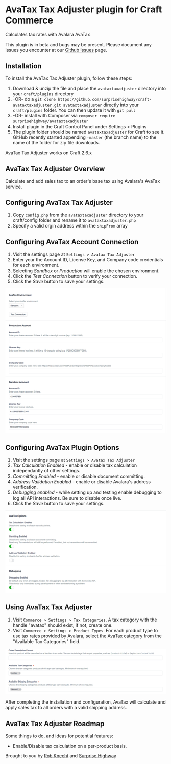 # AvaTax Tax Adjuster plugin for Craft Commerce

Calculates tax rates with Avalara AvaTax

This plugin is in beta and bugs may be present. Please document any issues you encounter at our [Github Issues](https://github.com/surprisehighway/craft-avataxtaxadjuster/issues) page.


## Installation

To install the AvaTax Tax Adjuster plugin, follow these steps:

1. Download & unzip the file and place the `avataxtaxadjuster` directory into your `craft/plugins` directory
2.  -OR- do a `git clone https://github.com/surprisehighway/craft-avataxtaxadjuster.git avataxtaxadjuster` directly into your `craft/plugins` folder.  You can then update it with `git pull`
3.  -OR- install with Composer via `composer require surprisehighway/avataxtaxadjuster`
4. Install plugin in the Craft Control Panel under Settings > Plugins
5. The plugin folder should be named `avataxtaxadjuster` for Craft to see it. GitHub recently started appending `-master` (the branch name) to the name of the folder for zip file downloads.

AvaTax Tax Adjuster works on Craft 2.6.x

## AvaTax Tax Adjuster Overview

Calculate and add sales tax to an order's base tax using Avalara's AvaTax service.

## Configuring AvaTax Tax Adjuster

1. Copy `config.php` from the `avataxtaxadjuster` directory to your craft/config folder and rename it to `avataxtaxadjuster.php`
2. Specify a valid orgin address within the `shipFrom` array


## Configuring AvaTax Account Connection

1. Visit the settings page at `Settings > Avatax Tax Adjuster`
2. Enter your the Account ID, License Key, and Company code credentials for each environment.
3. Selecting *Sandbox* or *Production* will enable the chosen environment.
4. Click the *Test Connection* button to verify your connection.
5. Click the *Save* button to save your settings.

![Account Settings](resources/plugin-settings.png)

## Configuring AvaTax Plugin Options

1. Visit the settings page at `Settings > Avatax Tax Adjuster`
2. *Tax Calculation Enabled* - enable or disable tax calculation independantly of other settings.
3. *Committing Enabled* - enable or disable document committing.
4. *Address Validation Enabled* - enable or disable Avalara's address verification.
5. *Debugging enabled* - while setting up and testing enable debugging to log all API interactions. Be sure to disable once live.
6. Click the *Save* button to save your settings.

![Plugin Options](resources/plugin-options.png)

## Using AvaTax Tax Adjuster

1. Visit `Commerce > Settings > Tax Categories`. A tax category with the handle "avatax" should exist, if not, create one.
2. Visit `Commerce > Settings > Product Types`. For each product type to use tax rates provided by Avalara, select the AvaTax category from the "Available Tax Categories" field.

![Product Tax Category](resources/tax-category.png)

After completing the installation and configuration, AvaTax will calculate and apply sales tax to all orders with a valid shipping address.

## AvaTax Tax Adjuster Roadmap

Some things to do, and ideas for potential features:

* Enable/Disable tax calculation on a per-product basis.

Brought to you by [Rob Knecht](https://github.com/rmknecht) and [Surprise Highway](https://github.com/surprisehighway)
